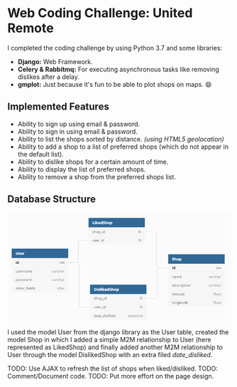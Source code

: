 # Web Coding Challenge: United Remote

I completed the coding challenge by using Python 3.7 and some libraries:
* **Django:** Web Framework.
* **Celery & Rabbitmq:** For executing asynchronous tasks like removing dislikes after a delay.
* **gmplot:** Just because it's fun to be able to plot shops on maps. :smile:

## Implemented Features
* Ability to sign up using email & password.
* Ability to sign in using email & password.
* Ability to list the shops sorted by distance. _(using HTML5 geolocation)_
* Ability to add a shop to a list of preferred shops (which do not appear in the default list).
* Ability to dislike shops for a certain amount of time.
* Ability to display the list of preferred shops.
* Ability to remove a shop from the preferred shops list.

## Database Structure
![Database Structure](/tables.png)
I used the model User from the django library as the User table, created the model Shop in which I added a simple M2M relationship to User (here represented as LikedShop) and finally added another M2M relationship to User through the model DislikedShop with an extra filed *date_disliked*.



TODO: Use AJAX to refresh the list of shops when liked/disliked.
TODO: Comment/Document code.
TODO: Put more effort on the page design.
